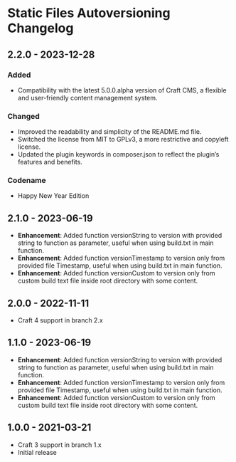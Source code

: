 # Static Files Autoversioning Changelog

## 2.2.0 - 2023-12-28

### Added
- Compatibility with the latest 5.0.0.alpha version of Craft CMS, a flexible and user-friendly content management system.

### Changed
- Improved the readability and simplicity of the README.md file.
- Switched the license from MIT to GPLv3, a more restrictive and copyleft license.
- Updated the plugin keywords in composer.json to reflect the plugin’s features and benefits.

### Codename
- Happy New Year Edition

## 2.1.0 - 2023-06-19

- **Enhancement**: Added function versionString to version with provided string to function as parameter, useful when using build.txt in main function.
- **Enhancement**: Added function versionTimestamp to version only from provided file Timestamp, useful when using build.txt in main function.
- **Enhancement**: Added function versionCustom to version only from custom build text file inside root directory with some content.

## 2.0.0 - 2022-11-11
- Craft 4 support in branch 2.x

## 1.1.0 - 2023-06-19

- **Enhancement**: Added function versionString to version with provided string to function as parameter, useful when using build.txt in main function.
- **Enhancement**: Added function versionTimestamp to version only from provided file Timestamp, useful when using build.txt in main function.
- **Enhancement**: Added function versionCustom to version only from custom build text file inside root directory with some content.

## 1.0.0 - 2021-03-21
- Craft 3 support in branch 1.x
- Initial release

